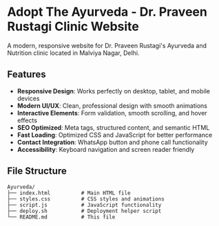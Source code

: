 # Adopt The Ayurveda - Dr. Praveen Rustagi Clinic Website

A modern, responsive website for Dr. Praveen Rustagi's Ayurveda and Nutrition clinic located in Malviya Nagar, Delhi.

## Features

- **Responsive Design**: Works perfectly on desktop, tablet, and mobile devices
- **Modern UI/UX**: Clean, professional design with smooth animations
- **Interactive Elements**: Form validation, smooth scrolling, and hover effects
- **SEO Optimized**: Meta tags, structured content, and semantic HTML
- **Fast Loading**: Optimized CSS and JavaScript for better performance
- **Contact Integration**: WhatsApp button and phone call functionality
- **Accessibility**: Keyboard navigation and screen reader friendly

## File Structure

```
Ayurveda/
├── index.html          # Main HTML file
├── styles.css          # CSS styles and animations
├── script.js           # JavaScript functionality
├── deploy.sh           # Deployment helper script
└── README.md           # This file